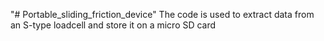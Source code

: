 "# Portable_sliding_friction_device" 
The code is used to extract data from an S-type loadcell and store it on a micro SD card
